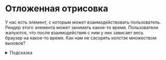 # Отложенная отрисовка

У нас есть элемент, с которым может взаимодействовать пользователь. Рендер этого элемента может занимать какое-то время. Пользователи жалуются, что после взаимодействия с ним у них зависает весь браузер на какое-то время. Как нам не сасорять колстэк множеством вызовов?

<details>
  <summary>Подсказка</summary>
  Модифицируй `handleMouseMove` для того чтобы не засорять стек вызовов функций
  при `mousemove`
</details>
